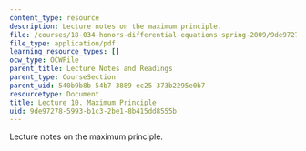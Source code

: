 ```yaml
---
content_type: resource
description: Lecture notes on the maximum principle.
file: /courses/18-034-honors-differential-equations-spring-2009/9de972785993b1c32be18b415dd8555b_MIT18_034s09_lec10.pdf
file_type: application/pdf
learning_resource_types: []
ocw_type: OCWFile
parent_title: Lecture Notes and Readings
parent_type: CourseSection
parent_uid: 540b9b8b-54b7-3889-ec25-373b2295e0b7
resourcetype: Document
title: Lecture 10. Maximum Principle
uid: 9de97278-5993-b1c3-2be1-8b415dd8555b
---
```

Lecture notes on the maximum principle.

